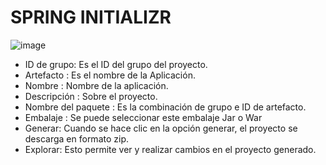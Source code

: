 # SPRING INITIALIZR
![image](https://github.com/jeulufis/frameworks-notes/assets/92868937/7f59411a-15d4-4704-bad5-128b8301a9bc)

- ID de grupo: Es el ID del grupo del proyecto.
- Artefacto : Es el nombre de la Aplicación.
- Nombre : Nombre de la aplicación.
- Descripción : Sobre el proyecto.
- Nombre del paquete : Es la combinación de grupo e ID de artefacto.
- Embalaje : Se puede seleccionar este embalaje Jar o War
- Generar: Cuando se hace clic en la opción generar, el proyecto se descarga en formato zip.
- Explorar: Esto permite ver y realizar cambios en el proyecto generado. 
